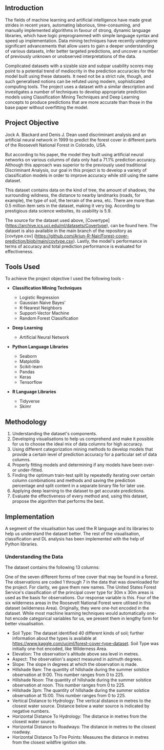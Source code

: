 ## Introduction

The fields of machine learning and artificial intelligence have made great strides in recent years, automating laborious, time-consuming, and manually implemented algorithms in favour of strong, dynamic language libraries, which have logic preprogrammed with simple language syntax and speed up implementation. Data mining techniques have recently undergone significant advancements that allow users to gain a deeper understanding of various datasets, infer better targeted predictions, and uncover a number of previously unknown or unobserved interpretations of the data.

Complicated datasets with a sizable size and subpar usability scores may point to a potential trend of mediocrity in the prediction accuracies for the model built using these datasets. It need not be a strict rule, though, and such generalised notions can be refuted using modern, sophisticated computing tools. The project uses a dataset with a similar description and investigates a number of techniques to develop appropriate prediction models using Classification Mining Techniques and Deep Learning concepts to produce predictions that are more accurate than those in the base paper without overfitting the model.

## Project Objective

Jock A. Blackard and Denis J. Dean used discriminant analysis and an artificial neural network in 1999 to predict the forest cover in different parts of the Roosevelt National Forest in Colorado, USA.

But according to his paper, the model they built using artificial neural networks on various columns of data only had a 71.1% prediction accuracy. Although this approach was superior to the previously used traditional Discriminant Analysis, our goal in this project is to develop a variety of classification models in order to improve accuracy while still using the same dataset.

This dataset contains data on the kind of tree, the amount of shadows, the surrounding wildness, the distance to nearby landmarks (roads, for example), the type of soil, the terrain of the area, etc. There are more than 0.5 million item sets in the dataset, making it very big. According to prestigious data science websites, its usability is 5.9.

The source for the dataset used above, [Covertype] (https://archive.ics.uci.edu/ml/datasets/Covertype), can be found here. The dataset is also available in the main branch of the repository as [covtype.csv] (https://github.com/Arjun-R-Nair/Forest-cover-prediction/blob/main/covtype.csv). Lastly, the model's performance in terms of accuracy and total prediction performance is evaluated for effectiveness.

## Tools Used

To achieve the project objective I used the following tools -
* **Classification Mining Techniques**
  * Logistic Regression
  * Gaussian Naive Bayes'
  * K-Nearest Neighbors
  * Support-Vector Machine
  * Random Forest Classification

* **Deep Learning**
  * Artificial Neural Network

* **Python Language Libraries**
  * Seaborn
  * Matplotlib
  * Scikit-learn
  * Pandas
  * Keras
  * Tensorflow
 
* **R Language Libraries** 
  * Tidyverse
  * Skimr

## Methodology

1. Understanding the dataset's components.
2. Developing visualisations to help us comprehend and make it possible for us to choose the ideal mix of data columns for high accuracy.
3. Using different categorization mining methods to develop models that provide a certain level of prediction accuracy for a particular set of data columns.
4. Properly fitting models and determining if any models have been over- or under-fitted.
5. Finding the optimum train-test split by repeatedly iterating over certain column combinations and methods and saving the prediction percentage and split content in a separate binary file for later use.
6. Applying deep learning to the dataset to get accurate predictions.
7. Evaluate the effectiveness of every method and, using this dataset, propose the algorithm that performs the best.

## Implementation

A segment of the visualisation has used the R language and its libraries to help us understand the dataset better. The rest of the visualisation, classification and DL analysis has been implemented with the help of Python libraries.

### Understanding the Data

The dataset contains the following 13 columns:

One of the seven different forms of tree cover that may be found in a forest. The observations are coded 1 through 7 in the data that was downloaded for the project. For clarity, we gave them new names. The United States Forest Service's classification of the principal cover type for 30m x 30m areas is used as the basis for observations. Our response variable is this.
Four of the six wilderness areas in the Roosevelt National Forest were utilised in this dataset (wilderness Area). Originally, they were one-hot encoded in the dataset. While most machine learning techniques would automatically one-hot encode categorical variables for us, we present them in lengthy form for better visualisation.
- Soil Type: The dataset identified 40 different kinds of soil; further information about the types is available at https://www.kaggle.com/uciml/forest-cover-type-dataset. Soil Type was initially one-hot encoded, like Wilderness Area.
- Elevation: The observation's altitude above sea level in metres.
- Aspect: The observation's aspect measured in azimuth degrees.
- Slope: The slope in degrees at which the observation is made.
- Hillshade 9am: The quantity of hillshade during the summer solstice observation at 9:00. This number ranges from 0 to 225.
- Hillshade Noon: The quantity of hillshade during the summer solstice observation at noon. This number ranges from 0 to 225.
- Hillshade 3pm: The quantity of hillshade during the summer solstice observation at 15:00. This number ranges from 0 to 225.
- Vertical Distance to Hydrology: The vertical distance in metres to the closest water source. Distance below a water source is indicated by negative numbers.
- Horizontal Distance To Hydrology: The distance in metres from the closest water source.
- Horizontal Distance to Roadways: The distance in metres to the closest roadway.
- Horizontal Distance To Fire Points: Measures the distance in metres from the closest wildfire ignition site.